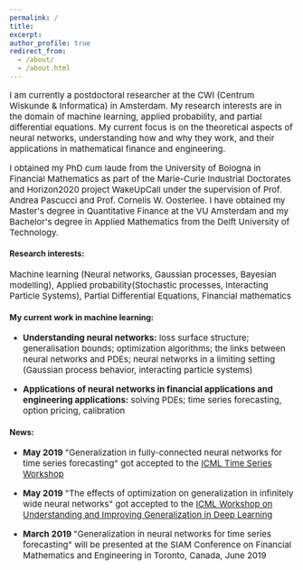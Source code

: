 ```yaml
---
permalink: /
title: 
excerpt:
author_profile: true
redirect_from: 
  - /about/
  - /about.html
---
```

<p style="font-size:15px">
I am currently a postdoctoral researcher at the CWI (Centrum Wiskunde & Informatica) in Amsterdam. My research interests are in the domain of machine learning, applied probability, and partial differential equations. My current focus is on the theoretical aspects of neural networks, understanding how and why they work, and their applications in mathematical finance and engineering. 
</p>

<p style="font-size:15px">
I obtained my PhD cum laude from the University of Bologna in Financial Mathematics as part of the Marie-Curie Industrial Doctorates and Horizon2020 project WakeUpCall under the supervision of Prof. Andrea Pascucci and Prof. Cornelis W. Oosterlee. I have obtained my Master's degree in Quantitative Finance at the VU Amsterdam and my Bachelor's degree in Applied Mathematics from the Delft University of Technology. 
</p>

<h4>Research interests:</h4>
<p style="font-size:15px">
Machine learning (Neural networks, Gaussian processes, Bayesian modelling), Applied probability(Stochastic processes, Interacting Particle Systems), Partial Differential Equations, Financial mathematics
</p>


<h4>My current work in machine learning:</h4>
<ul>
<li><p style="font-size:15px"><b>Understanding neural networks:</b> loss surface structure; generalisation bounds; optimization algorithms; the links between neural networks and PDEs; neural networks in a limiting setting (Gaussian process behavior, interacting particle systems)</p></li>
<li><p style="font-size:15px"><b>Applications of neural networks in financial applications and engineering applications:</b> solving PDEs; time series forecasting, option pricing, calibration </p></li>
</ul>

<h4>News:</h4>
<ul>
<li><p style="font-size:15px"><b>May 2019 </b> "Generalization in fully-connected neural networks for time series forecasting" got accepted to the <a href="http://roseyu.com/time-series-workshop/" style="text-decoration:underline;"> ICML Time Series Workshop</a></p></li>
<li><p style="font-size:15px"><b>May 2019 </b> "The effects of optimization on generalization in infinitely wide neural networks" got accepted to the <a href="https://sites.google.com/view/icml2019-generalization/home" style = "text-decoration:underline;">ICML Workshop on Understanding and Improving Generalization in Deep Learning</a></p></li>
<li><p style="font-size:15px"><b>March 2019 </b> "Generalization in neural networks for time series forecasting" will be presented at the SIAM Conference on Financial Mathematics and Engineering in Toronto, Canada, June 2019</p></li>
</ul>

